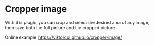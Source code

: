 # Cropper image
With this plugin, you can crop and select the desired area of any image, then save both the full picture and the cropped picture.

Online example: https://viktorcoi.github.io/cropper-image/
